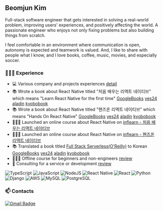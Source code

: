 ## Beomjun Kim 
Full-stack software engineer that gets interested in solving a real-world problem, improving users' experiences, and positively affecting the world. A passionate engineer who enjoys not only fixing problems but also building things from scratch. 

I feel comfortable in an environment where communication is open, autonomy is expected and teamwork is valued. And, I like to share with people what I know, and I love books, coffee, music, movies, and especially soccer.
    
### 🧑🏻‍💻 Experience
- 💻 Various company and projects experiences [detail](https://github.com/Alchemist85K/Alchemist85K/blob/main/about-en.md)
- 📚 Wrote a book about React Native titled "처음 배우는 리액트 네이티브" which means "Learn React Native for the first time" [GoogleBooks](https://bit.ly/book-first-rn) [yes24](http://www.yes24.com/Product/Goods/97163575) [aladin](https://www.aladin.co.kr/shop/wproduct.aspx?ItemId=262548791) [kyobobook](http://www.kyobobook.co.kr/product/detailViewKor.laf?ejkGb=KOR&mallGb=KOR&barcode=9791162243879&orderClick=LEa&Kc=)
- 📚 Wrote a book about React Native titled "핸즈온 리액트 네이티브" which means "Hands On React Native" [GoogleBooks](https://bit.ly/gbook-hands-on-rn) [yes24]([http://www.yes24.com/Product/Goods/97163575](http://www.yes24.com/Product/Goods/115221542)) [aladin](https://www.aladin.co.kr/shop/wproduct.aspx?ItemId=304406920) [kyobobook](https://product.kyobobook.co.kr/detail/S000200202387)
- 🧑🏻‍🏫 Launched an online course about React Native on [inflearn - 처음 배우는 리액트 네이티브](https://bit.ly/my-first-rn-inflearn)
- 🧑🏻‍🏫 Launched an online course about React Native on [inflearn - 핸즈온 리액트 네이티브](https://bit.ly/hands-on-react-native)
- 📚 Translated a book titled [Full Stack Serverless(O'Reilly)](https://www.oreilly.com/library/view/full-stack-serverless/9781492059882/) to Korean [GoogleBooks](https://bit.ly/book-serverless-ko) [yes24](http://www.yes24.com/Product/Goods/102277870?OzSrank=1) [aladin](https://www.aladin.co.kr/shop/wproduct.aspx?ItemId=273792606) [kyobobook](http://www.kyobobook.co.kr/product/detailViewKor.laf?ejkGb=KOR&mallGb=KOR&barcode=9791162244487&orderClick=LAG&Kc=)
- 🧑🏻‍🏫 Offline course for beginners and non-engineers [review](https://github.com/Alchemist85K/Alchemist85K/blob/main/review-ko.md)
- 💬 Consulting for a service or development [review](https://github.com/Alchemist85K/Alchemist85K/blob/main/review-ko.md)

![TypeScript](https://img.shields.io/badge/TypeScript-007acc?style=flat-square&logo=TypeScript&logoColor=white)
![JavaScript](https://img.shields.io/badge/JavaScript-yellow?style=flat-square&logo=JavaScript&logoColor=white)
![NodeJS](https://img.shields.io/badge/NodeJS-3c873a?style=flat-square&logo=node.js&logoColor=white)
![React Native](https://img.shields.io/badge/ReactNative-61DBFB?style=flat-square&logo=React&logoColor=black)
![React](https://img.shields.io/badge/React-61DBFB?style=flat-square&logo=React&logoColor=black)
![Python](https://img.shields.io/badge/Python-4B8BBE?style=flat-square&logo=Python&logoColor=white)
![Django](https://img.shields.io/badge/Django-092e20?style=flat-square&logo=Django&logoColor=white)
![AWS](https://img.shields.io/badge/AWS-e47911?style=flat-square&logo=amazon-AWS&logoColor=white)
![MySQL](https://img.shields.io/badge/MySQL-00758F?style=flat-square&logo=MySQL&logoColor=white) 
![PostgreSQL](https://img.shields.io/badge/PostgreSQL-blue?style=flat-square&logo=PostgreSQL&logoColor=white)

### 📫 Contacts
[![Gmail Badge](https://img.shields.io/badge/Gmail-d14836?style=for-the-badge&logo=Gmail&logoColor=white&link=mailto:alchemist85k@gmail.com)](mailto:alchemist85k@gmail.com)
